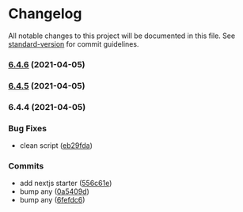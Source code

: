 # Changelog

All notable changes to this project will be documented in this file. See [standard-version](https://github.com/conventional-changelog/standard-version) for commit guidelines.

### [6.4.6](https://github.com/wheelroom/wheelroom/compare/@wheelroom/nextjs-starter@6.4.5...@wheelroom/nextjs-starter@6.4.6) (2021-04-05)

### [6.4.5](https://github.com/wheelroom/wheelroom/compare/@wheelroom/nextjs-starter@6.4.4...@wheelroom/nextjs-starter@6.4.5) (2021-04-05)

### 6.4.4 (2021-04-05)


### Bug Fixes

* clean script ([eb29fda](https://github.com/wheelroom/wheelroom/commit/eb29fda09764213ce9884d6e9948482ab895b421))


### Commits

* add nextjs starter ([556c61e](https://github.com/wheelroom/wheelroom/commit/556c61eec42332e8d83f3da776104af17183c7a6))
* bump any ([0a5409d](https://github.com/wheelroom/wheelroom/commit/0a5409df71f8278ee9b4e0623f76ce717eb071e5))
* bump any ([6fefdc6](https://github.com/wheelroom/wheelroom/commit/6fefdc6d8c8902ff43de3273ad3c30db808493cf))
